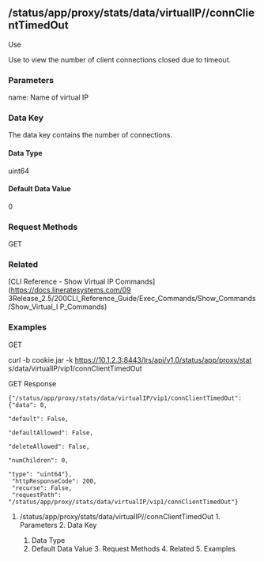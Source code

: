 ## /status/app/proxy/stats/data/virtualIP/<name>/connClientTimedOut

Use

Use to view the number of client connections closed due to timeout.

### Parameters

name: Name of virtual IP

### Data Key

The data key contains the number of connections.

#### Data Type

uint64

#### Default Data Value

0

### Request Methods

GET

### Related

[CLI Reference - Show Virtual IP Commands](https://docs.lineratesystems.com/09
3Release_2.5/200CLI_Reference_Guide/Exec_Commands/Show_Commands/Show_Virtual_I
P_Commands)

### Examples

GET

curl -b cookie.jar -k https://10.1.2.3:8443/lrs/api/v1.0/status/app/proxy/stat
s/data/virtualIP/vip1/connClientTimedOut

GET Response

    
    {"/status/app/proxy/stats/data/virtualIP/vip1/connClientTimedOut": {"data": 0,
                                                                           "default": False,
                                                                           "defaultAllowed": False,
                                                                           "deleteAllowed": False,
                                                                           "numChildren": 0,
                                                                           "type": "uint64"},
     "httpResponseCode": 200,
     "recurse": False,
     "requestPath": "/status/app/proxy/stats/data/virtualIP/vip1/connClientTimedOut"}
    

  1. /status/app/proxy/stats/data/virtualIP/<name>/connClientTimedOut
    1. Parameters
    2. Data Key
      1. Data Type
      2. Default Data Value
    3. Request Methods
    4. Related
    5. Examples


